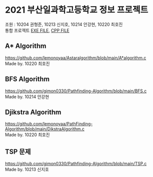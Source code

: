 # 2021 부산일과학고등학교 정보 프로젝트

조원 : 10204 권형준, 10213 신지호, 10214 안강현, 10220 최호진  
통합 프로젝트 [EXE FILE](https://github.com/gimon0330/Pathfinding-Algorithm/blob/main/Project/x64/Debug/Project.exe), [CPP FILE](https://github.com/gimon0330/Pathfinding-Algorithm/blob/main/Project/Project/Project.cpp)

## A* Algorithm
https://github.com/lemonoyaa/Astaralgorithm/blob/main/A*algorithm.c  
Made by. 10220 최호진

## BFS Algorithm
https://github.com/gimon0330/Pathfinding-Algorithm/blob/main/BFS.c  
Made by. 10214 안강현

## Djikstra Algorithm
https://github.com/lemonoyaa/PathFinding-Algorithm/blob/main/DikstraAlgorithm.c  
Made by. 10220 최호진

## TSP 문제
https://github.com/gimon0330/Pathfinding-Algorithm/blob/main/TSP.c  
Made by. 10213 신지호
